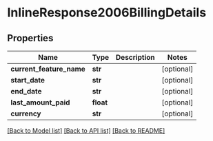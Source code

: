# InlineResponse2006BillingDetails

## Properties
Name | Type | Description | Notes
------------ | ------------- | ------------- | -------------
**current_feature_name** | **str** |  | [optional] 
**start_date** | **str** |  | [optional] 
**end_date** | **str** |  | [optional] 
**last_amount_paid** | **float** |  | [optional] 
**currency** | **str** |  | [optional] 

[[Back to Model list]](../README.md#documentation-for-models) [[Back to API list]](../README.md#documentation-for-api-endpoints) [[Back to README]](../README.md)


